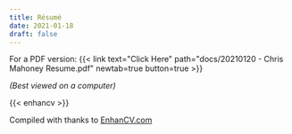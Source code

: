 ```yaml
---
title: Résumé
date: 2021-01-18
draft: false
---
```


For a PDF version: {{< link text="Click Here" path="docs/20210120 - Chris Mahoney Resume.pdf" newtab=true button=true >}}

*(Best viewed on a computer)*

<!--
Steps to achieve:
1. Extract raw HTML from: https://app.enhancv.com/share/e2370d80?utm_medium=growth&utm_campaign=share-resume&utm_source=dynamic.
2. Ensure that the exported HTML also includes:
   1. The `css` file
   2. The `app.b8a6a7f97e8c590b5422.css` file (available [here](https://app.enhancv.com/app.b8a6a7f97e8c590b5422.css)).
3. Also extract the font file `813afd05e2e4cbbbe14c1eb0a0566404.woff` (available [here](https://app.enhancv.com/813afd05e2e4cbbbe14c1eb0a0566404.woff)).
4. Save the files to:
   1. The `Enhancv Platform.html` file to: `/partials/enhancv.html`
   2. The `css` file to: `css/ecv.css`
   3. The `app.b8a6a7f97e8c590b5422.css` file to: `css/enhancv.css`
   4. The `813afd05e2e4cbbbe14c1eb0a0566404.woff` file to: `fontawesomeenhancv.woff`
6. Modify the `/partials/enhancv.html` to:
   1. Remove all `<script>` tags
   2. Remove the `<div>` tag that has: `<div class="initial-loading-container hide">`
   3. For the `<ul>` tag that has: `<ul class="Grid Grid--spaceBetween share-page-navigation">`:
      1. Within each part, change the `<a>` tag from whatever it currently is to: `<a>.</a>`.
   4. Change the link to the CSS file:
      1. From: `<link href="/app.b8a6a7f97e8c590b5422.css" rel="stylesheet">`
      2. To: `<link href="/css/enhancv.css" rel="stylesheet">`
7. Modify the `css/enhancv.css` file to:
   1. Change the link to the WOFF file:
      1. From: `src:url(/813afd05e2e4cbbbe14c1eb0a0566404.woff) format("woff");`
      2. To: `src: url(/css/fontawsomeenhancv.woff) format("woff");`
8. Set up a shortcode in: `/shortcodes/enhancv.html`
9. Tweak the shortcode and set the in-line `<style>` to fit. Reference techniques from: https://stackoverflow.com/questions/5581034/is-there-are-way-to-make-a-child-divs-width-wider-than-the-parent-div-using-css4
-->

{{< enhancv >}}

Compiled with thanks to [EnhanCV.com](https://enhancv.com/)